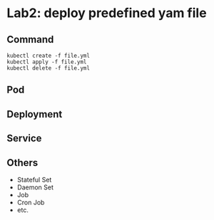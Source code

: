 # Lab2: deploy predefined yam file

## Command

```
kubectl create -f file.yml
kubectl apply -f file.yml
kubectl delete -f file.yml
```

## Pod

## Deployment

## Service

## Others

- Stateful Set
- Daemon Set
- Job
- Cron Job
- etc.
